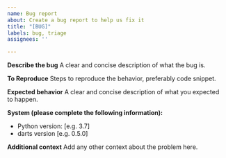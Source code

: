 ```yaml
---
name: Bug report
about: Create a bug report to help us fix it
title: "[BUG]"
labels: bug, triage
assignees: ''

---
```


**Describe the bug**
A clear and concise description of what the bug is.

**To Reproduce**
Steps to reproduce the behavior, preferably code snippet.

**Expected behavior**
A clear and concise description of what you expected to happen.

**System (please complete the following information):**
 - Python version: [e.g. 3.7]
 - darts version [e.g. 0.5.0]

**Additional context**
Add any other context about the problem here.
